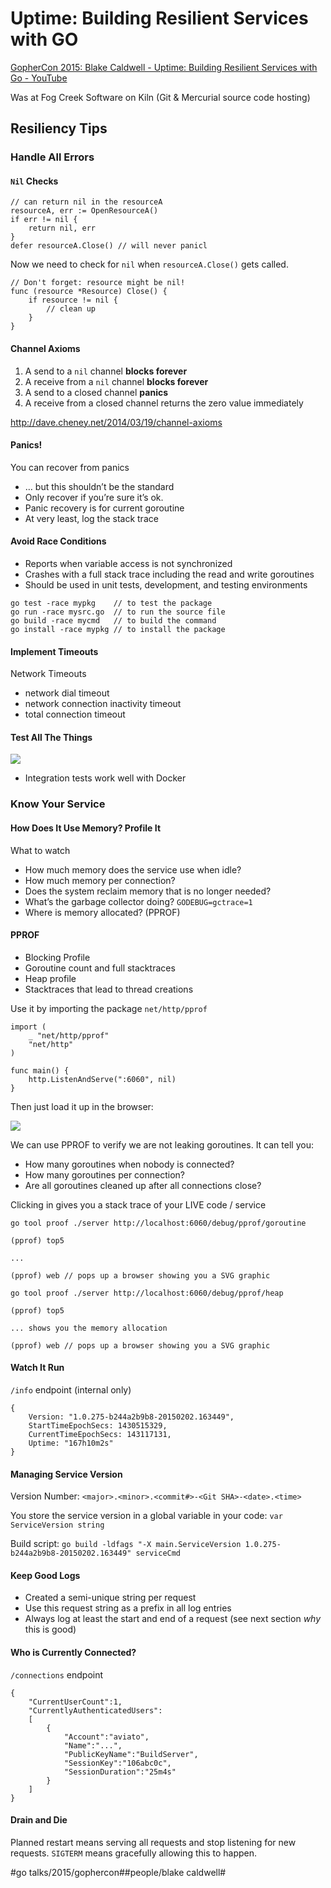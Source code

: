 # Uptime: Building Resilient Services with GO
[GopherCon 2015: Blake Caldwell - Uptime: Building Resilient Services with Go - YouTube](https://www.youtube.com/watch?v=PyBJQA4clfc)

Was at Fog Creek Software on Kiln (Git & Mercurial source code hosting)

## Resiliency Tips

### Handle All Errors

#### `Nil` Checks

```
// can return nil in the resourceA
resourceA, err := OpenResourceA()
if err != nil {
	return nil, err
}
defer resourceA.Close() // will never panicl
```
Now we need to check for `nil` when `resourceA.Close()` gets called.

```
// Don't forget: resource might be nil!
func (resource *Resource) Close() {
	if resource != nil {
		// clean up
	}
}
```

#### Channel Axioms

1. A send to a `nil` channel **blocks forever**
2. A receive from a `nil` channel **blocks forever**
3. A send to a closed channel **panics**
4. A receive from a closed channel returns the zero value immediately

http://dave.cheney.net/2014/03/19/channel-axioms

#### Panics!

You can recover from panics
- … but this shouldn’t be the standard
- Only recover if you’re sure it’s ok.
- Panic recovery is for current goroutine
- At very least, log the stack trace

#### Avoid Race Conditions

- Reports when variable access is not synchronized
- Crashes with a full stack trace including the read and write goroutines
- Should be used in unit tests, development, and testing environments

```
go test -race mypkg    // to test the package
go run -race mysrc.go  // to run the source file
go build -race mycmd   // to build the command
go install -race mypkg // to install the package
```

#### Implement Timeouts

Network Timeouts
- network dial timeout
- network connection inactivity timeout
- total connection timeout

#### Test All The Things
![](Uptime%20Building%20Resilient%20Services%20with%20GO/_stock.jpg)

- Integration tests work well with Docker

### Know Your Service

#### How Does It Use Memory? Profile It

What to watch
- How much memory does the service use when idle?
- How much memory per connection?
- Does the system reclaim memory that is no longer needed?
- What’s the garbage collector doing? `GODEBUG=gctrace=1`
- Where is memory allocated? (PPROF)

#### PPROF

- Blocking Profile
- Goroutine count and full stacktraces
- Heap profile
- Stacktraces that lead to thread creations

Use it by importing the package `net/http/pprof`

```
import (
	_ "net/http/pprof"
	"net/http"
)

func main() {
	http.ListenAndServe(":6060", nil)
}
```

Then just load it up in the browser:

![](Uptime%20Building%20Resilient%20Services%20with%20GO/_1__GopherCon_2015__Blake_Caldwell_-_Uptime__Building_Resilient_Services_with_Go_-_YouTube.png)

We can use PPROF to verify we are not leaking goroutines. It can tell you:
- How many goroutines when nobody is connected?
- How many goroutines per connection?
- Are all goroutines cleaned up after all connections close?

Clicking in gives you a stack trace of your LIVE code / service

```
go tool proof ./server http://localhost:6060/debug/pprof/goroutine

(pprof) top5

...

(pprof) web // pops up a browser showing you a SVG graphic
```

```
go tool proof ./server http://localhost:6060/debug/pprof/heap

(pprof) top5

... shows you the memory allocation

(pprof) web // pops up a browser showing you a SVG graphic
```

#### Watch It Run

`/info` endpoint (internal only)

```
{
	Version: "1.0.275-b244a2b9b8-20150202.163449",
	StartTimeEpochSecs: 1430515329,
	CurrentTimeEpochSecs: 143117131,
	Uptime: "167h10m2s"
}
```

#### Managing Service Version

Version Number:
`<major>.<minor>.<commit#>-<Git SHA>-<date>.<time>`

You store the service version in a global variable in your code:
	`var ServiceVersion string`

Build script:
	`go build -ldfags "-X main.ServiceVersion 1.0.275-b244a2b9b8-20150202.163449" serviceCmd`

#### Keep Good Logs

- Created a semi-unique string per request
- Use this request string as a prefix in all log entries
- Always log at least the start and end of a request  (see next section _why_ this is good)

#### Who is Currently Connected?

`/connections` endpoint

```
{
	"CurrentUserCount":1,
	"CurrentlyAuthenticatedUsers":
	[
		{
			"Account":"aviato",
			"Name":"...",
			"PublicKeyName":"BuildServer",
			"SessionKey":"106abc0c",
			"SessionDuration":"25m4s"
		}
	]
}
```

#### Drain and Die

Planned restart means serving all requests and stop listening for new requests. `SIGTERM` means gracefully allowing this to happen.

#go talks/2015/gophercon##people/blake caldwell#